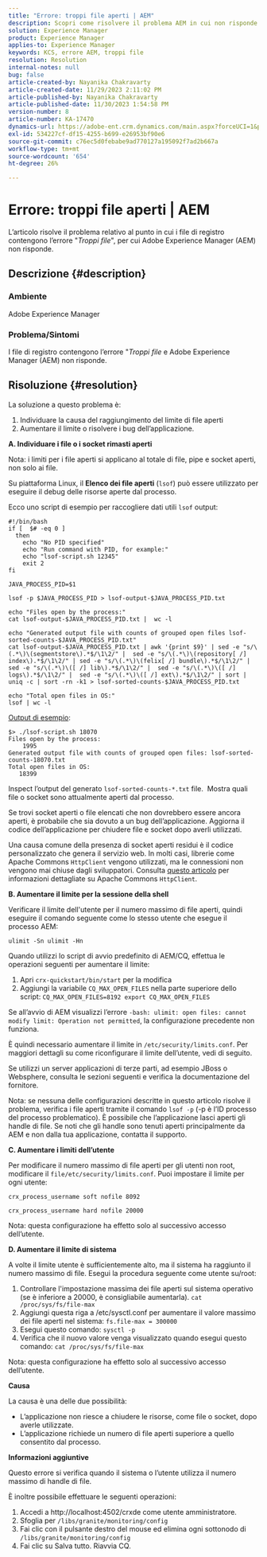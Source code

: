 ```yaml
---
title: "Errore: troppi file aperti | AEM"
description: Scopri come risolvere il problema AEM in cui non risponde a causa dell’errore Troppi file aperti.
solution: Experience Manager
product: Experience Manager
applies-to: Experience Manager
keywords: KCS, errore AEM, troppi file
resolution: Resolution
internal-notes: null
bug: false
article-created-by: Nayanika Chakravarty
article-created-date: 11/29/2023 2:11:02 PM
article-published-by: Nayanika Chakravarty
article-published-date: 11/30/2023 1:54:58 PM
version-number: 8
article-number: KA-17470
dynamics-url: https://adobe-ent.crm.dynamics.com/main.aspx?forceUCI=1&pagetype=entityrecord&etn=knowledgearticle&id=62babf1c-c18e-ee11-8179-6045bd006b4b
exl-id: 534227cf-df15-4255-b699-e26953bf90e6
source-git-commit: c76ec5d0febabe9ad770127a195092f7ad2b667a
workflow-type: tm+mt
source-wordcount: '654'
ht-degree: 26%

---
```


# Errore: troppi file aperti | AEM


L’articolo risolve il problema relativo al punto in cui i file di registro contengono l’errore &quot;*Troppi file*&quot;, per cui Adobe Experience Manager (AEM) non risponde.

## Descrizione {#description}


### <b>Ambiente</b>

Adobe Experience Manager



### <b>Problema/Sintomi</b>

I file di registro contengono l’errore &quot;*Troppi file* e Adobe Experience Manager (AEM) non risponde.




## Risoluzione {#resolution}


La soluzione a questo problema è:

1. Individuare la causa del raggiungimento del limite di file aperti
2. Aumentare il limite o risolvere i bug dell’applicazione.


<b>A. Individuare i file o i socket rimasti aperti</b>

Nota: i limiti per i file aperti si applicano al totale di file, pipe e socket aperti, non solo ai file.

Su piattaforma Linux, il <b>Elenco dei file aperti</b> (`lsof`) può essere utilizzato per eseguire il debug delle risorse aperte dal processo.

Ecco uno script di esempio per raccogliere dati utili `lsof` output:


```
#!/bin/bash
if [  $# -eq 0 ] 
  then
    echo "No PID specified"
    echo "Run command with PID, for example:"
    echo "lsof-script.sh 12345"
    exit 2
fi
 
JAVA_PROCESS_PID=$1
 
lsof -p $JAVA_PROCESS_PID > lsof-output-$JAVA_PROCESS_PID.txt
 
echo "Files open by the process:"
cat lsof-output-$JAVA_PROCESS_PID.txt |  wc -l
 
echo "Generated output file with counts of grouped open files lsof-sorted-counts-$JAVA_PROCESS_PID.txt"
cat lsof-output-$JAVA_PROCESS_PID.txt | awk '{print $9}' | sed -e "s/\(.*\)\(segmentstore\).*$/\1\2/" |  sed -e "s/\(.*\)\(repository[ /] index\).*$/\1\2/" | sed -e "s/\(.*\)\(felix[ /] bundle\).*$/\1\2/" |  sed -e "s/\(.*\)\([ /] lib\).*$/\1\2/" |  sed -e "s/\(.*\)\([ /] logs\).*$/\1\2/" |  sed -e "s/\(.*\)\([ /] ext\).*$/\1\2/" | sort | uniq -c | sort -rn -k1 > lsof-sorted-counts-$JAVA_PROCESS_PID.txt
 
echo "Total open files in OS:"
lsof | wc -l
```


<u>Output di esempio</u>:


```
$> ./lsof-script.sh 18070
Files open by the process:
    1995
Generated output file with counts of grouped open files: lsof-sorted-counts-18070.txt
Total open files in OS:
   18399
```


Inspect l’output del generato `lsof-sorted-counts-*.txt` file.  Mostra quali file o socket sono attualmente aperti dal processo.

Se trovi socket aperti o file elencati che non dovrebbero essere ancora aperti, è probabile che sia dovuto a un bug dell’applicazione. Aggiorna il codice dell’applicazione per chiudere file e socket dopo averli utilizzati.

Una causa comune della presenza di socket aperti residui è il codice personalizzato che genera il servizio web. In molti casi, librerie come Apache Commons `HttpClient` vengono utilizzati, ma le connessioni non vengono mai chiuse dagli sviluppatori. Consulta [questo articolo](https://stackoverflow.com/questions/43454514/proper-usage-of-apache-httpclient-and-when-to-close-it) per informazioni dettagliate su Apache Commons `HttpClient`.

<b>B. Aumentare il limite per la sessione della shell</b>

Verificare il limite dell&#39;utente per il numero massimo di file aperti, quindi eseguire il comando seguente come lo stesso utente che esegue il processo AEM:

`ulimit -Sn ulimit -Hn`

Quando utilizzi lo script di avvio predefinito di AEM/CQ, effettua le operazioni seguenti per aumentare il limite:

1. Apri `crx-quickstart/bin/start` per la modifica
2. Aggiungi la variabile `CQ_MAX_OPEN_FILES` nella parte superiore dello script: `CQ_MAX_OPEN_FILES=8192 export CQ_MAX_OPEN_FILES`


Se all’avvio di AEM visualizzi l’errore `-bash: ulimit: open files: cannot modify limit: Operation not permitted`, la configurazione precedente non funziona.

È quindi necessario aumentare il limite in `/etc/security/limits.conf`. Per maggiori dettagli su come riconfigurare il limite dell’utente, vedi di seguito.

Se utilizzi un server applicazioni di terze parti, ad esempio JBoss o Websphere, consulta le sezioni seguenti e verifica la documentazione del fornitore.

Nota: se nessuna delle configurazioni descritte in questo articolo risolve il problema, verifica i file aperti tramite il comando `lsof -p` (-p è l’ID processo del processo problematico). È possibile che l’applicazione lasci aperti gli handle di file. Se noti che gli handle sono tenuti aperti principalmente da AEM e non dalla tua applicazione, contatta il supporto.

<b>C. Aumentare i limiti dell’utente</b>

Per modificare il numero massimo di file aperti per gli utenti non root, modificare il `file/etc/security/limits.conf`. Puoi impostare il limite per ogni utente:

`crx_process_username soft nofile 8092`

`crx_process_username hard nofile 20000`

Nota: questa configurazione ha effetto solo al successivo accesso dell’utente.

<b>D. Aumentare il limite di sistema</b>

A volte il limite utente è sufficientemente alto, ma il sistema ha raggiunto il numero massimo di file. Esegui la procedura seguente come utente su/root:

1. Controllare l&#39;impostazione massima dei file aperti sul sistema operativo (se è inferiore a 20000, è consigliabile aumentarla).
   `cat /proc/sys/fs/file-max`
2. Aggiungi questa riga a /etc/sysctl.conf per aumentare il valore massimo dei file aperti nel sistema:
   `fs.file-max = 300000`
3. Esegui questo comando:
   `sysctl -p`
4. Verifica che il nuovo valore venga visualizzato quando esegui questo comando:
   `cat /proc/sys/fs/file-max`


Nota: questa configurazione ha effetto solo al successivo accesso dell’utente.

<b>Causa</b>

La causa è una delle due possibilità:

- L’applicazione non riesce a chiudere le risorse, come file o socket, dopo averle utilizzate.
- L’applicazione richiede un numero di file aperti superiore a quello consentito dal processo.


<b>Informazioni aggiuntive</b>

Questo errore si verifica quando il sistema o l’utente utilizza il numero massimo di handle di file.

È inoltre possibile effettuare le seguenti operazioni:

1. Accedi a http://localhost:4502/crxde come utente amministratore.
2. Sfoglia per `/libs/granite/monitoring/config`
3. Fai clic con il pulsante destro del mouse ed elimina ogni sottonodo di `/libs/granite/monitoring/config`
4. Fai clic su Salva tutto. Riavvia CQ.
